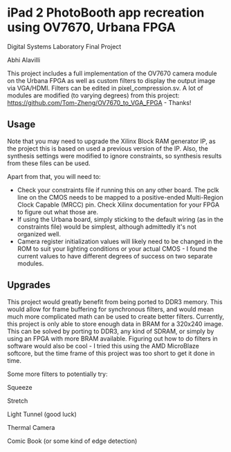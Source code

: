 # iPad 2 PhotoBooth app recreation using OV7670, Urbana FPGA

Digital Systems Laboratory Final Project

Abhi Alavilli

This project includes a full implementation of the OV7670 camera module on the Urbana FPGA as well as custom filters to display the output image via VGA/HDMI. Filters can be edited in pixel_compression.sv.
A lot of modules are modified (to varying degrees) from this project: https://github.com/Tom-Zheng/OV7670_to_VGA_FPGA - Thanks!

## Usage

Note that you may need to upgrade the Xilinx Block RAM generator IP, as the project this is based on used a previous version of the IP. Also, the synthesis settings were modified to ignore constraints, so synthesis results from these files can be used.

Apart from that,  you will need to:
- Check your constraints file if running this on any other board. The pclk line on the CMOS needs to be mapped to a positive-ended Multi-Region Clock Capable (MRCC) pin. Check Xilinx documentation for your FPGA to figure out what those are.
- If using the Urbana board, simply sticking to the default wiring (as in the constraints file) would be simplest, although admittedly it's not organized well.
- Camera register initialization values will likely need to be changed in the ROM to suit your lighting conditions or your actual CMOS - I found the current values to have different degrees of success on two separate modules.

## Upgrades
This project would greatly benefit from being ported to DDR3 memory. This would allow for frame buffering for synchronous filters, and would mean much more complicated math can be used to create better filters. Currently, this project is only able to store enough data in BRAM for a 320x240 image. This can be solved by porting to DDR3, any kind of SDRAM, or simply by using an FPGA with more BRAM available. Figuring out how to do filters in software would also be cool - I tried this using the AMD MicroBlaze softcore, but the time frame of this project was too short to get it done in time. 

Some more filters to potentially try:

Squeeze

Stretch

Light Tunnel (good luck)

Thermal Camera

Comic Book (or some kind of edge detection)

